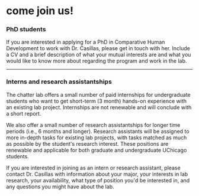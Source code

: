 # come join us!

### PhD students

If you are interested in applying for a PhD in Comparative Human Development to work with Dr. Casillas, please get in touch with her. Include a CV and a brief description of what your mutual interests are and what you would like to know more about regarding the program and work in the lab.

----

### Interns and research assistantships

The chatter lab offers a small number of paid internships for undergraduate students who want to get short-term (3 month) hands-on experience with an existing lab project. Internships are not renewable and will conclude with a short report.

We also offer a small number of research assistantships for longer time periods (i.e., 6 months and longer). Research assistants will be assigned to more in-depth tasks for existing lab projects, with tasks matched as much as possible by the student's research interest. These positions are renewable and applicable for both graduate and undergraduate UChicago students.

If you are interested in joining as an intern or research assistant, please contact Dr. Casillas with information about your major, your interests in lab research, your availability, what type of position you'd be interested in, and any questions you might have about the lab.